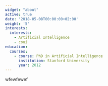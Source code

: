 ```yaml
---
widget: "about"
active: true
date: '2018-05-08T00:00:00+02:00'
weight: '5'
interests:
  interests:
    - Artificial Intelligence
    - coui
education:
  courses:
    - course: PhD in Artificial Intelligence
      institution: Stanford University
      year: 2012
---
```

wfewfewef
